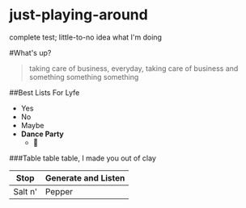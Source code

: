 just-playing-around
===================

complete test; little-to-no idea what I'm doing

#What's up?

>taking care of business, everyday, taking care of business and something something something

##Best Lists For Lyfe

* Yes
* No
* Maybe
* **Dance Party** 
  * :dancers:

###Table table table, I made you out of clay

Stop | Generate and Listen
----- | --------
Salt n' | Pepper
